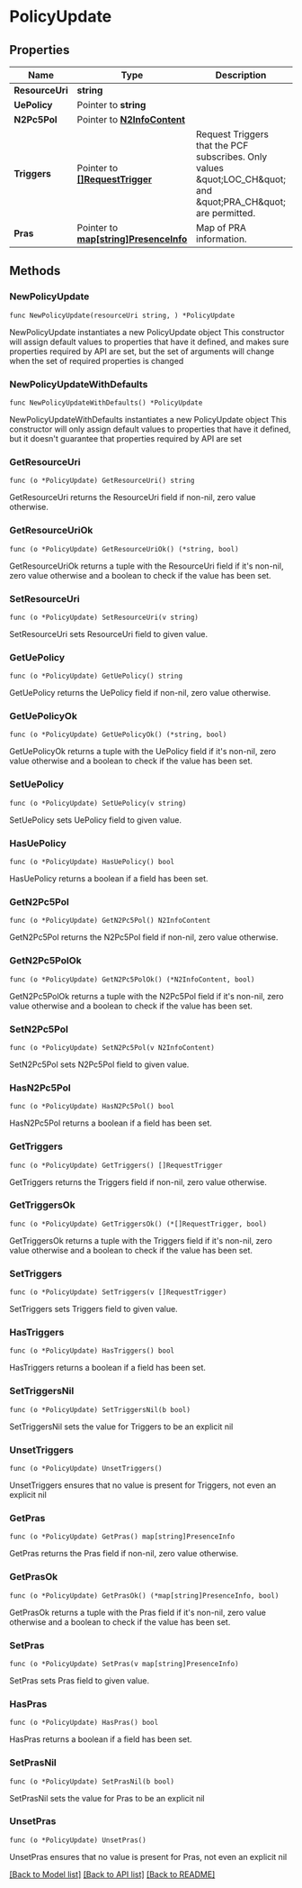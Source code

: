 # PolicyUpdate

## Properties

Name | Type | Description | Notes
------------ | ------------- | ------------- | -------------
**ResourceUri** | **string** |  | 
**UePolicy** | Pointer to **string** |  | [optional] 
**N2Pc5Pol** | Pointer to [**N2InfoContent**](N2InfoContent.md) |  | [optional] 
**Triggers** | Pointer to [**[]RequestTrigger**](RequestTrigger.md) | Request Triggers that the PCF subscribes. Only values \&quot;LOC_CH\&quot; and \&quot;PRA_CH\&quot; are permitted. | [optional] 
**Pras** | Pointer to [**map[string]PresenceInfo**](PresenceInfo.md) | Map of PRA information. | [optional] 

## Methods

### NewPolicyUpdate

`func NewPolicyUpdate(resourceUri string, ) *PolicyUpdate`

NewPolicyUpdate instantiates a new PolicyUpdate object
This constructor will assign default values to properties that have it defined,
and makes sure properties required by API are set, but the set of arguments
will change when the set of required properties is changed

### NewPolicyUpdateWithDefaults

`func NewPolicyUpdateWithDefaults() *PolicyUpdate`

NewPolicyUpdateWithDefaults instantiates a new PolicyUpdate object
This constructor will only assign default values to properties that have it defined,
but it doesn't guarantee that properties required by API are set

### GetResourceUri

`func (o *PolicyUpdate) GetResourceUri() string`

GetResourceUri returns the ResourceUri field if non-nil, zero value otherwise.

### GetResourceUriOk

`func (o *PolicyUpdate) GetResourceUriOk() (*string, bool)`

GetResourceUriOk returns a tuple with the ResourceUri field if it's non-nil, zero value otherwise
and a boolean to check if the value has been set.

### SetResourceUri

`func (o *PolicyUpdate) SetResourceUri(v string)`

SetResourceUri sets ResourceUri field to given value.


### GetUePolicy

`func (o *PolicyUpdate) GetUePolicy() string`

GetUePolicy returns the UePolicy field if non-nil, zero value otherwise.

### GetUePolicyOk

`func (o *PolicyUpdate) GetUePolicyOk() (*string, bool)`

GetUePolicyOk returns a tuple with the UePolicy field if it's non-nil, zero value otherwise
and a boolean to check if the value has been set.

### SetUePolicy

`func (o *PolicyUpdate) SetUePolicy(v string)`

SetUePolicy sets UePolicy field to given value.

### HasUePolicy

`func (o *PolicyUpdate) HasUePolicy() bool`

HasUePolicy returns a boolean if a field has been set.

### GetN2Pc5Pol

`func (o *PolicyUpdate) GetN2Pc5Pol() N2InfoContent`

GetN2Pc5Pol returns the N2Pc5Pol field if non-nil, zero value otherwise.

### GetN2Pc5PolOk

`func (o *PolicyUpdate) GetN2Pc5PolOk() (*N2InfoContent, bool)`

GetN2Pc5PolOk returns a tuple with the N2Pc5Pol field if it's non-nil, zero value otherwise
and a boolean to check if the value has been set.

### SetN2Pc5Pol

`func (o *PolicyUpdate) SetN2Pc5Pol(v N2InfoContent)`

SetN2Pc5Pol sets N2Pc5Pol field to given value.

### HasN2Pc5Pol

`func (o *PolicyUpdate) HasN2Pc5Pol() bool`

HasN2Pc5Pol returns a boolean if a field has been set.

### GetTriggers

`func (o *PolicyUpdate) GetTriggers() []RequestTrigger`

GetTriggers returns the Triggers field if non-nil, zero value otherwise.

### GetTriggersOk

`func (o *PolicyUpdate) GetTriggersOk() (*[]RequestTrigger, bool)`

GetTriggersOk returns a tuple with the Triggers field if it's non-nil, zero value otherwise
and a boolean to check if the value has been set.

### SetTriggers

`func (o *PolicyUpdate) SetTriggers(v []RequestTrigger)`

SetTriggers sets Triggers field to given value.

### HasTriggers

`func (o *PolicyUpdate) HasTriggers() bool`

HasTriggers returns a boolean if a field has been set.

### SetTriggersNil

`func (o *PolicyUpdate) SetTriggersNil(b bool)`

 SetTriggersNil sets the value for Triggers to be an explicit nil

### UnsetTriggers
`func (o *PolicyUpdate) UnsetTriggers()`

UnsetTriggers ensures that no value is present for Triggers, not even an explicit nil
### GetPras

`func (o *PolicyUpdate) GetPras() map[string]PresenceInfo`

GetPras returns the Pras field if non-nil, zero value otherwise.

### GetPrasOk

`func (o *PolicyUpdate) GetPrasOk() (*map[string]PresenceInfo, bool)`

GetPrasOk returns a tuple with the Pras field if it's non-nil, zero value otherwise
and a boolean to check if the value has been set.

### SetPras

`func (o *PolicyUpdate) SetPras(v map[string]PresenceInfo)`

SetPras sets Pras field to given value.

### HasPras

`func (o *PolicyUpdate) HasPras() bool`

HasPras returns a boolean if a field has been set.

### SetPrasNil

`func (o *PolicyUpdate) SetPrasNil(b bool)`

 SetPrasNil sets the value for Pras to be an explicit nil

### UnsetPras
`func (o *PolicyUpdate) UnsetPras()`

UnsetPras ensures that no value is present for Pras, not even an explicit nil

[[Back to Model list]](../README.md#documentation-for-models) [[Back to API list]](../README.md#documentation-for-api-endpoints) [[Back to README]](../README.md)


